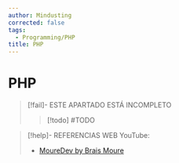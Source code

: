 ```yaml
---
author: Mindusting
corrected: false
tags:
  - Programming/PHP
title: PHP
---
```


# PHP

> [!fail]- ESTE APARTADO ESTÁ INCOMPLETO
> > [!todo] #TODO

> [!help]- REFERENCIAS WEB
> YouTube:
> - [MoureDev by Brais Moure](https://youtu.be/nPCJAx5c1uE)
